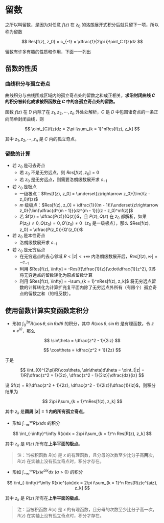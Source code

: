 # 留数

之所以叫留数，是因为对任意 $f(z)$ 在 $z_0$ 的洛朗展开式积分后就只留下一项，所以称为留数

$$
Res[f(z), z_0] = c_{-1} = \dfrac{1}{2\pi i}\oint_C f(z)dz
$$

留数有许多有趣的性质和作用，下面一一列出

## 留数的性质

### 曲线积分与孤立奇点

曲线积分与曲线围成区域内的孤立奇点处的留数之和成正相关。**求沿封闭曲线 $C$ 的积分被转化成求被积函数在 $C$ 中的各孤立奇点处的留数。**

函数 $f(z)$ 在 $D$ 内除了在 $z_1, z_2, \cdots, z_n$ 外处处解析，$C$ 是 $D$ 中包围诸奇点的一条正向简单封闭曲线，则

$$
\oint_{C}f(z)dz = 2\pi i\sum_{k = 1}^nRes[f(z), z_k]
$$

其中 $z_1, z_2, \cdots, z_n$ 是 $C$ 内的孤立奇点。

### 留数的计算

- 若 $z_0$ 是可去奇点
    - 若 $z_0$ 不是无穷远点，则 $Res[f(z), z_0] = 0$
    - 若 $z_0$ 是无穷远点，则需要洛朗级数展开求 $c_{-1}$
- 若 $z_0$ 是极点
    - 一级极点：$Res[f(z), z_0] = \underset{z\rightarrow z_0}{\lim}(z - z_0)f(z)$
    - $m$ 级极点：$Res[f(z), z_0] = \dfrac{1}{(m - 1)!}\underset{z\rightarrow z_0}{\lim}\dfrac{d^{m - 1}}{dz^{m - 1}}[(z - z_0)^mf(z)]$
    - 若 $f(z) = \dfrac{P(z)}{Q(z)}$，且 $P(z), Q(z)$ 在 $z_0$ 都解析，如果 $P(z_0) \neq 0, Q(z_0) = 0, Q'(z_0)\neq 0$（$z_0$ 是一级极点），那么 $Res[f(z), z_0] = \dfrac{P(z_0)}{Q'(z_0)}$
- 若 $z_0$ 是本性奇点
    - 洛朗级数展开求 $c_{-1}$
- 若 $z_0$ 是无穷远点
    - 在无穷远点的去心邻域 $R<|z|<+\infty$ 内洛朗级数展开后，$Res[f(z), \infty] = -c_{-1}$
    - 利用 $Res[f(z), \infty] = -Res[f(\dfrac{1}{z})\cdot\dfrac{1}{z^2}, 0]$ 将无穷远点的留数转化为原点留数计算
    - 利用 $Res[f(z), \infty] = -\sum_{k = 1}^nRes[f(z), z_k]$ 将无穷远点留数的计算转化为计算扩充复平面内除了无穷远点外所有（有限个）孤立奇点的留数之和（的相反数）。

## 使用留数计算实变函数定积分

- 形如 $\int_{0}^{2\pi}R(\cos\theta, \sin\theta)d\theta$ 的积分，其中 $R(\cos\theta, \sin\theta)$ 是有理函数，令 $z = e^{i\theta}$，那么

$$
\sin\theta = \dfrac{z^2 - 1}{2iz}
$$

$$
\cos\theta = \dfrac{z^2 + 1}{2z}
$$

于是

$$
\int_{0}^{2\pi}R(\cos\theta, \sin\theta)d\theta = \oint_{|z| = 1}R[\dfrac{z^2 + 1}{2z}, \dfrac{z^2 - 1}{2iz}]\dfrac{dz}{iz}
$$

设 $f(z) = R[\dfrac{z^2 + 1}{2z}, \dfrac{z^2 - 1}{2iz}]\dfrac{1}{iz}$，则积分结果为

$$
2\pi i\sum_{k = 1}^nRes[f(z), z_k]
$$

其中 $z_k$ 是**圆周 $|z| = 1$ 内的所有孤立奇点**。

- 形如 $\int_{-\infty}^\infty R(x)dx$ 的积分

$$
\int_{-\infty}^\infty R(x)dx = 2\pi i\sum_{k = 1}^n Res[R(z), z_k]
$$

其中 $z_k$ 是 $R(z)$ 所有在**上半平面的极点**。

> 注：当被积函数 $R(x)$ 是 $x$ 的有理函数，且分母的次数至少比分子高**两**次，$R(z)$ 在实轴上没有孤立奇点时，积分才存在。

- 形如 $\int_{-\infty}^\infty R(x)e^{aix}dx~(a>0)$ 的积分

$$
\int_{-\infty}^\infty R(x)e^{aix}dx = 2\pi i\sum_{k = 1}^n Res[R(z)e^{aiz}, z_k]
$$

其中 $z_k$ 是 $R(z)$ 所有在**上半平面的极点**。

> 注：当被积函数 $R(x)$ 是 $x$ 的有理函数，且分母的次数至少比分子高**一**次，$R(z)$ 在实轴上没有孤立奇点时，积分才存在。